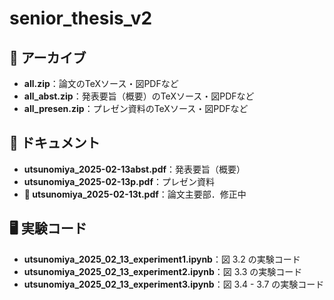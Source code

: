 # senior_thesis_v2

## 📂 アーカイブ
- **all.zip**：論文のTeXソース・図PDFなど
- **all_abst.zip**：発表要旨（概要）のTeXソース・図PDFなど
- **all_presen.zip**：プレゼン資料のTeXソース・図PDFなど

## 📄 ドキュメント
- **utsunomiya_2025-02-13abst.pdf**：発表要旨（概要）
- **utsunomiya_2025-02-13p.pdf**：プレゼン資料
- **🔴 utsunomiya_2025-02-13t.pdf**：論文主要部．修正中

## 🖥️ 実験コード
- **utsunomiya_2025_02_13_experiment1.ipynb**：図 3.2 の実験コード
- **utsunomiya_2025_02_13_experiment2.ipynb**：図 3.3 の実験コード
- **utsunomiya_2025_02_13_experiment3.ipynb**：図 3.4 - 3.7 の実験コード
